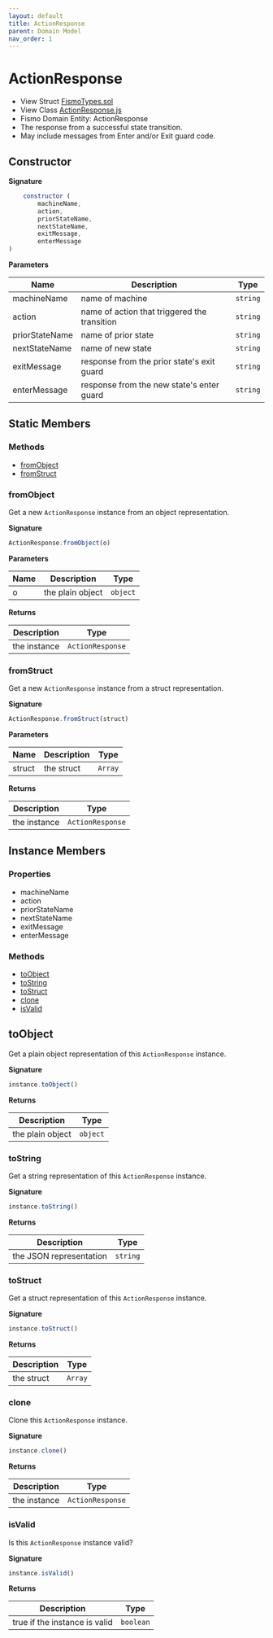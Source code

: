 ```yaml
---
layout: default
title: ActionResponse
parent: Domain Model
nav_order: 1
---
```

# ActionResponse
* View Struct [FismoTypes.sol](https://github.com/cliffhall/Fismo/blob/main/contracts/domain/FismoTypes.sol#L49)
* View Class [ActionResponse.js](https://github.com/cliffhall/Fismo/blob/main/scripts/domain/entity/ActionResponse.js)
* Fismo Domain Entity: ActionResponse
* The response from a successful state transition. 
* May include messages from Enter and/or Exit guard code.

## Constructor
**Signature**

```javascript
    constructor (
        machineName, 
        action, 
        priorStateName, 
        nextStateName,
        exitMessage, 
        enterMessage
)
```

**Parameters**

| Name           | Description                                  | Type   |
|----------------|----------------------------------------------|--------|
| machineName    | name of machine                              | `string` |
| action         | name of action that triggered the transition | `string` |
| priorStateName | name of prior state                          | `string` |
| nextStateName  | name of new state                            | `string` |
| exitMessage    | response from the prior state's exit guard   | `string` |
| enterMessage   | response from the new state's enter guard    | `string` |

## Static Members
### Methods
* [fromObject](#fromobject)
* [fromStruct](#fromstruct)

### fromObject
Get a new `ActionResponse` instance from an object representation.

**Signature**
```javascript
ActionResponse.fromObject(o)
```
**Parameters**

| Name     | Description      | Type   |
|----------|------------------|--------|
| o        | the plain object | `object` | 

**Returns**

| Description       | Type           |
|-------------------|----------------|
| the instance | `ActionResponse` | 

### fromStruct
Get a new `ActionResponse` instance from a struct representation.

**Signature**
```javascript
ActionResponse.fromStruct(struct)
```
**Parameters**

| Name   | Description | Type  |
|--------|-------------|-------|
| struct | the struct  | `Array` | 

**Returns**

| Description       | Type           |
|-------------------|----------------|
| the instance | `ActionResponse` |

## Instance Members
### Properties
* machineName
* action
* priorStateName
* nextStateName
* exitMessage
* enterMessage

### Methods
* [toObject](#toobject)
* [toString](#tostring)
* [toStruct](#tostruct)
* [clone](#clone)
* [isValid](#isvalid)

## toObject
Get a plain object representation of this `ActionResponse` instance.

**Signature**
```javascript
instance.toObject()
```

**Returns**

| Description      | Type   |
|------------------|--------|
| the plain object | `object` | 

### toString
Get a string representation of this `ActionResponse` instance.

**Signature**
```javascript
instance.toString()
```

**Returns**

| Description              | Type   |
|--------------------------|--------|
| the JSON representation | `string` | 

### toStruct
Get a struct representation of this `ActionResponse` instance.

**Signature**
```javascript
instance.toStruct()
```

**Returns**

| Description | Type  |
|-------------|-------|
| the struct  | `Array` | 

### clone
Clone this `ActionResponse` instance.

**Signature**
```javascript
instance.clone()
```

**Returns**

| Description  | Type           |
|--------------|----------------|
| the instance | `ActionResponse` | 


### isValid
Is this `ActionResponse` instance valid?

**Signature**
```javascript
instance.isValid()
```

**Returns**

| Description                   | Type    |
|-------------------------------|---------|
| true if the instance is valid | `boolean` | 

